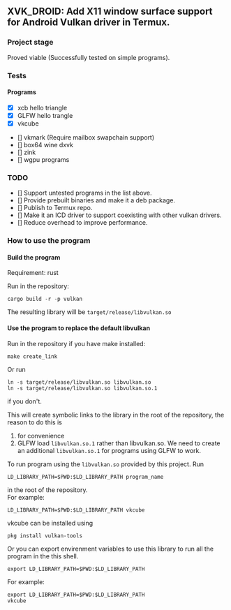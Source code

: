 ## XVK_DROID: Add X11 window surface support for Android Vulkan driver in Termux.

### Project stage

Proved viable (Successfully tested on simple programs).

### Tests
#### Programs
- [x] xcb hello triangle
- [x] GLFW hello trangle
- [x] vkcube
- [] vkmark (Require mailbox swapchain support)
- [] box64 wine dxvk
- [] zink
- [] wgpu programs

### TODO
- [] Support untested programs in the list above.
- [] Provide prebuilt binaries and make it a deb package.
- [] Publish to Termux repo.
- [] Make it an ICD driver to support coexisting with other vulkan drivers.
- [] Reduce overhead to improve performance.

### How to use the program

#### Build the program
Requirement: rust

Run in the repository:  
```
cargo build -r -p vulkan
```  
The resulting library will be `target/release/libvulkan.so`

#### Use the program to replace the default libvulkan

Run in the repository if you have make installed:  
```
make create_link
```
Or run
```
ln -s target/release/libvulkan.so libvulkan.so
ln -s target/release/libvulkan.so libvulkan.so.1
```
if you don't.  

This will create symbolic links to the library in the root of the repository, the reason to do this is  
1. for convenience  
2. GLFW load `libvulkan.so.1` rather than libvulkan.so. We need to create an additional `libvulkan.so.1` for programs using GLFW to work.

To run program using the `libvulkan.so` provided by this project. Run  
```
LD_LIBRARY_PATH=$PWD:$LD_LIBRARY_PATH program_name
```  
in the root of the repository.  
For example:  
```
LD_LIBRARY_PATH=$PWD:$LD_LIBRARY_PATH vkcube
```  
vkcube can be installed using  
```
pkg install vulkan-tools
```

Or you can export envirenment variables to use this library to run all the program in the this shell.  
```
export LD_LIBRARY_PATH=$PWD:$LD_LIBRARY_PATH
```  
For example:
```
export LD_LIBRARY_PATH=$PWD:$LD_LIBRARY_PATH
vkcube
```